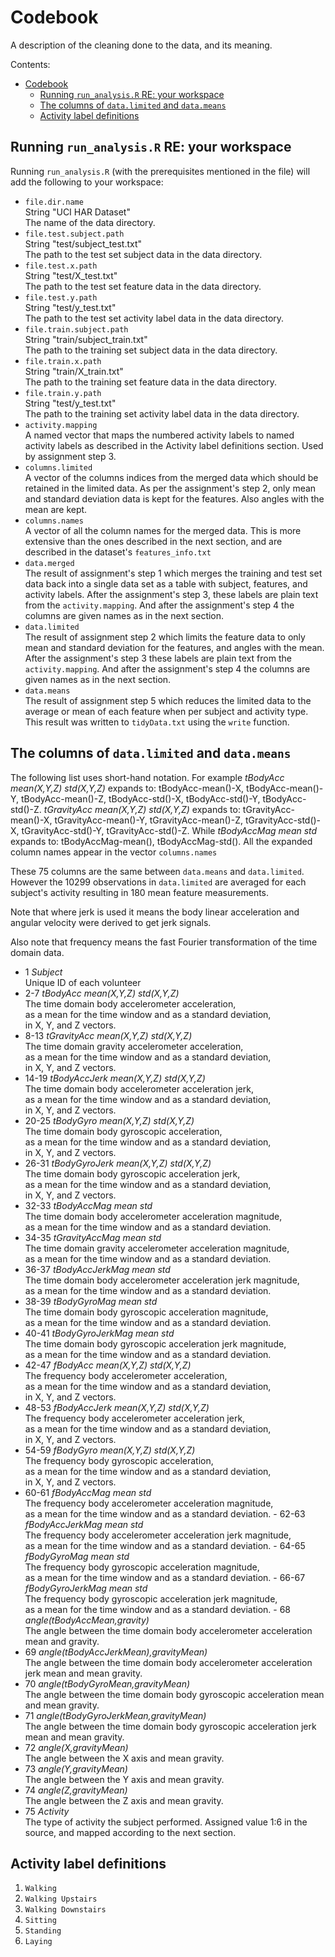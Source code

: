 # Codebook
A description of the cleaning done to the data, and its meaning.

Contents:
<!-- TOC depth:6 withLinks:1 updateOnSave:1 -->
- [Codebook](#codebook)
	- [Running `run_analysis.R` RE: your workspace](#running-runanalysisr-re-your-workspace)
	- [The columns of `data.limited` and `data.means`](#the-columns-of-datalimited-and-datameans)
	- [Activity label definitions](#activity-label-definitions)
<!-- /TOC -->

## Running `run_analysis.R` RE: your workspace
Running `run_analysis.R` (with the prerequisites mentioned in the file) will add the following to your workspace:
- `file.dir.name`  
 String "UCI HAR Dataset"  
 The name of the data directory.  
- `file.test.subject.path`  
 String "test/subject_test.txt"  
 The path to the test set subject data in the data directory.  
- `file.test.x.path`  
 String "test/X_test.txt"  
 The path to the test set feature data in the data directory.
- `file.test.y.path`  
 String "test/y_test.txt"  
 The path to the test set activity label data in the data directory.
- `file.train.subject.path`  
 String "train/subject_train.txt"  
 The path to the training set subject data in the data directory.
- `file.train.x.path`  
 String "train/X_train.txt"  
 The path to the training set feature data in the data directory.
- `file.train.y.path`  
 String "test/y_test.txt"  
 The path to the training set activity label data in the data directory.
- `activity.mapping`  
 A named vector that maps the numbered activity labels to named activity labels as described in the Activity label definitions section. Used by assignment step 3.
- `columns.limited`  
 A vector of the columns indices from the merged data which should be retained in the limited data. As per the assignment's step 2, only mean and standard deviation data is kept for the features. Also angles with the mean are kept.
- `columns.names`  
 A vector of all the column names for the merged data. This is more extensive than the ones described in the next section, and are described in the dataset's `features_info.txt`
- `data.merged`  
 The result of assignment's step 1 which merges the training and test set data back into a single data set as a table with subject, features, and activity labels. After the assignment's step 3, these labels are plain text from the `activity.mapping`. And after the assignment's step 4 the columns are given names as in the next section.
- `data.limited`  
 The result of assignment step 2 which limits the feature data to only mean and standard deviation for the features, and angles with the mean. After the assignment's step 3 these labels are plain text from the `activity.mapping`. And after the assignment's step 4 the columns are given names as in the next section.
- `data.means`  
 The result of assignment step 5 which reduces the limited data to the average or mean of each feature when per subject and activity type. This result was written to `tidyData.txt` using the `write` function.

## The columns of `data.limited` and `data.means`
The following list uses short-hand notation. For example *tBodyAcc mean(X,Y,Z) std(X,Y,Z)* expands to: tBodyAcc-mean()-X, tBodyAcc-mean()-Y, tBodyAcc-mean()-Z, tBodyAcc-std()-X, tBodyAcc-std()-Y, tBodyAcc-std()-Z. *tGravityAcc mean(X,Y,Z) std(X,Y,Z)* expands to: tGravityAcc-mean()-X, tGravityAcc-mean()-Y, tGravityAcc-mean()-Z, tGravityAcc-std()-X, tGravityAcc-std()-Y, tGravityAcc-std()-Z. While *tBodyAccMag mean std* expands to: tBodyAccMag-mean(), tBodyAccMag-std(). All the expanded column names appear in the vector `columns.names`

These 75 columns are the same between `data.means` and `data.limited`. However the 10299 observations in `data.limited` are averaged for each subject's activity resulting in 180 mean feature measurements.

Note that where jerk is used it means the body linear acceleration and angular velocity were derived to get jerk signals.

Also note that frequency means the fast Fourier transformation of the time domain data.

- 1 *Subject*  
 Unique ID of each volunteer
- 2-7 *tBodyAcc             mean(X,Y,Z) std(X,Y,Z)*  
 The time domain body accelerometer acceleration,  
 as a mean for the time window and as a standard deviation,  
 in X, Y, and Z vectors.
- 8-13  *tGravityAcc           mean(X,Y,Z) std(X,Y,Z)*  
 The time domain gravity accelerometer acceleration,  
 as a mean for the time window and as a standard deviation,  
 in X, Y, and Z vectors.
- 14-19 *tBodyAccJerk         mean(X,Y,Z) std(X,Y,Z)*  
The time domain body accelerometer acceleration jerk,  
as a mean for the time window and as a standard deviation,  
in X, Y, and Z vectors.
- 20-25 *tBodyGyro            mean(X,Y,Z) std(X,Y,Z)*  
The time domain body gyroscopic acceleration,  
as a mean for the time window and as a standard deviation,  
in X, Y, and Z vectors.
- 26-31 *tBodyGyroJerk        mean(X,Y,Z) std(X,Y,Z)*  
The time domain body gyroscopic acceleration jerk,  
as a mean for the time window and as a standard deviation,  
in X, Y, and Z vectors.
- 32-33 *tBodyAccMag          mean        std*  
The time domain body accelerometer acceleration magnitude,  
as a mean for the time window and as a standard deviation.
- 34-35 *tGravityAccMag       mean        std*  
The time domain gravity accelerometer acceleration magnitude,  
as a mean for the time window and as a standard deviation.
- 36-37 *tBodyAccJerkMag      mean        std*  
The time domain body accelerometer acceleration jerk magnitude,  
as a mean for the time window and as a standard deviation.
- 38-39 *tBodyGyroMag         mean        std*  
The time domain body gyroscopic acceleration magnitude,  
as a mean for the time window and as a standard deviation.
- 40-41 *tBodyGyroJerkMag     mean        std*  
The time domain body gyroscopic acceleration jerk magnitude,  
as a mean for the time window and as a standard deviation.
- 42-47 *fBodyAcc             mean(X,Y,Z) std(X,Y,Z)*  
The frequency body accelerometer acceleration,  
as a mean for the time window and as a standard deviation,  
in X, Y, and Z vectors.
- 48-53 *fBodyAccJerk         mean(X,Y,Z) std(X,Y,Z)*  
The frequency body accelerometer acceleration jerk,  
as a mean for the time window and as a standard deviation,  
in X, Y, and Z vectors.
- 54-59 *fBodyGyro            mean(X,Y,Z) std(X,Y,Z)*  
The frequency body gyroscopic acceleration,  
as a mean for the time window and as a standard deviation,  
in X, Y, and Z vectors.
- 60-61 *fBodyAccMag          mean        std*  
The frequency body accelerometer acceleration magnitude,  
as a mean for the time window and as a standard deviation.  - 62-63 *fBodyAccJerkMag  mean        std*  
The frequency body accelerometer acceleration jerk magnitude,  
as a mean for the time window and as a standard deviation.  - 64-65 *fBodyGyroMag     mean        std*  
The frequency body gyroscopic acceleration magnitude,  
as a mean for the time window and as a standard deviation.  - 66-67 *fBodyGyroJerkMag mean        std*  
The frequency body gyroscopic acceleration jerk magnitude,  
as a mean for the time window and as a standard deviation.  - 68 *angle(tBodyAccMean,gravity)*  
The angle between the time domain body accelerometer acceleration mean and gravity.
- 69 *angle(tBodyAccJerkMean),gravityMean)*  
The angle between the time domain body accelerometer acceleration jerk mean and mean gravity.
- 70 *angle(tBodyGyroMean,gravityMean)*  
The angle between the time domain body gyroscopic acceleration mean and mean gravity.
- 71 *angle(tBodyGyroJerkMean,gravityMean)*  
The angle between the time domain body gyroscopic acceleration jerk mean and mean gravity.
- 72 *angle(X,gravityMean)*  
The angle between the X axis and mean gravity.
- 73 *angle(Y,gravityMean)*  
The angle between the Y axis and mean gravity.
- 74 *angle(Z,gravityMean)*  
The angle between the Z axis and mean gravity.
- 75 *Activity*  
  The type of activity the subject performed. Assigned value 1:6 in the source, and mapped according to the next section.

## Activity label definitions
1. `Walking`
2. `Walking Upstairs`
3. `Walking Downstairs`
4. `Sitting`
5. `Standing`
6. `Laying`
